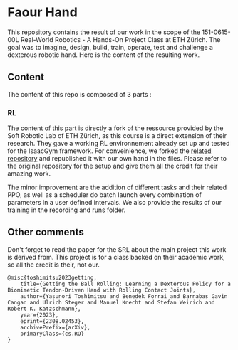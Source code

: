 # Faour Hand

This repository contains the result of our work in the scope of the 151-0615-00L Real-World Robotics - A Hands-On Project Class at ETH Zürich.
The goal was to imagine, design, build, train, operate, test and challenge a dexterous robotic hand. Here is the content of the resulting work.

## Content

The content of this repo is composed of 3 parts :

### RL

The content of this part is directly a fork of the ressource provided by the Soft Robotic Lab of ETH Zürich, as this course is a direct extension of their research. They gave a working RL environnement already set up and tested for the IsaacGym framework. For conveinience, we forked the [related repository](https://github.com/srl-ethz/faive_gym_oss) and republished it with our own hand in the files. Please refer to the original repository for the setup and give them all the credit for their amazing work.

The minor improvement are the addition of different tasks and their related PPO, as well as a scheduler do batch launch every combination of parameters in a user defined intervals. We also provide the results of our training in the recording and runs folder.

## Other comments
Don't forget to read the paper for the SRL about the main project this work is derived from. This project is for a class backed on their academic work, so all the credit is their, not our.
```
@misc{toshimitsu2023getting,
	title={Getting the Ball Rolling: Learning a Dexterous Policy for a Biomimetic Tendon-Driven Hand with Rolling Contact Joints}, 
	author={Yasunori Toshimitsu and Benedek Forrai and Barnabas Gavin Cangan and Ulrich Steger and Manuel Knecht and Stefan Weirich and Robert K. Katzschmann},
	year={2023},
	eprint={2308.02453},
	archivePrefix={arXiv},
	primaryClass={cs.RO}
}
```
